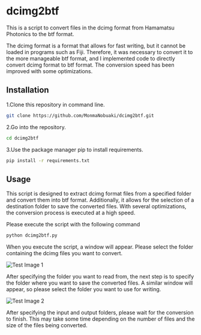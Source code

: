 # dcimg2btf
This is a script to convert files in the dcimg format from Hamamatsu Photonics to the btf format.

The dcimg format is a format that allows for fast writing, but it cannot be loaded in programs such as Fiji. Therefore, it was necessary to convert it to the more manageable btf format, and I implemented code to directly convert dcimg format to btf format. The conversion speed has been improved with some optimizations.

## Installation

1.Clone this repository in command line.
```bash
git clone https://github.com/MonmaNobuaki/dcimg2btf.git
```

2.Go into the repository.
```bash
cd dcimg2btf
```

3.Use the package manager pip to install requirements.
```bash
pip install -r requirements.txt
```

## Usage
This script is designed to extract dcimg format files from a specified folder and convert them into btf format. Additionally, it allows for the selection of a destination folder to save the converted files. With several optimizations, the conversion process is executed at a high speed.

Please execute the script with the following command
```bash
python dcimg2btf.py
```
When you execute the script, a window will appear. Please select the folder containing the dcimg files you want to convert.

![Test Image 1](image/Input.png)

After specifying the folder you want to read from, the next step is to specify the folder where you want to save the converted files. A similar window will appear, so please select the folder you want to use for writing.

![Test Image 2](image/Output.png)

After specifying the input and output folders, please wait for the conversion to finish. This may take some time depending on the number of files and the size of the files being converted.
